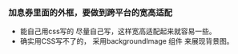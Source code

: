 ### 加息券里面的外框，要做到跨平台的宽高适配
- 能自己用css写的  尽量自己写，这样宽高适配起来就容易一些。
- 确实用CSS写不了的， 采用backgroundImage 组件  来展现背景图。